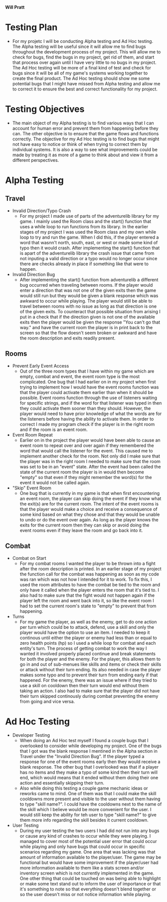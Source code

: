 **Will Pratt**
# Testing Plan
* For my projetc I will be conducting Alpha testing and Ad Hoc testing. The Alpha testing will be useful since it will allow me to find bugs throughout the development process of my project. This will allow me to check for bugs, find the bugs in my project, get rid of them, and start that process over again until I have very little to no bugs in my project. The Ad Hoc testing will be more of a final kind of test and check for bugs since it will be all of my game's systems working together to create the final product. The Ad Hoc testing should show me some potential bugs that I might have missed from Alpha testing and allow me to correct it to ensure the best and correct functionality for my project.
# Testing Objectives
* The main object of my Alpha testing is to find various ways that I can account for human error and prevent them from happening before they can. The other objective is to ensure that the game flows and functions correctly. The objective for my Ad Hoc testing is to find bugs that might not have easy to notice or think of when trying to correct them by individual systems. It is also a way to see what improvements could be made by treating it as more of a game to think about and view it from a different perspectives.
# Alpha Testing
## Travel
* Invalid Direction/Typo Crash
  * For my project I made use of parts of the adventurelib library for my game. I mainly used the Room class and the start() function that uses a while loop to run functions from its library. In the earlier stages of my project I was used the Room class and my own while loop to try and run the game. When I did this, if the player entered a word that wasnn't north, south, east, or west or made some kind of typo then it would crash. After implementing the start() function that is apart of the adventurelib library the crash    issue that came from not inputing a valid direction or a typo would no longer occur since there are checks already in place if something like that were to happen.
* Invalid Direction Bug
  * After implementing the start() function from adventurelib a different bug occurred when traveling between rooms. If the player would enter a direction that was not one of the given exits then the game would still run but they would be given a blank response which was awkward to occur while playing. The player would still be able to travel between rooms with no issue as long as that direction is one of the given exits. To counteract that possible situation from arising I put in a check that if the direction given is not one of the available exits then the player would be given the response "You can't go that way." and have the current room the player is in print back to the screen so that the  flow doesn't seem broken or awkward and have the room description and exits readily present.  
## Rooms
* Prevent Early Event Access
  * Out of the three room types that I have within my game which are empty, combat and event, the event room type is the most complicated. One bug that I had earlier on in my  project when first trying to implement how I would have the event rooms function was that the player could activate them earlier than when it should be possible. Event rooms      function through the use of listeners waiting for specific strings, and if the word for that listener was typed in then they could activate them sooner than they should.          However, the player would need to have prior knowledge of what the words are for the listeners before having the ability to activate them. In order to correct I made my program check if the player is in the right room and if the room is an event room.
* Event Room Repeat
  * Earlier on in the project the player would have been able to cause an event room to repeat over and over again if they remembered the word that would call the listener for the event. This caused me to implement another check for the room. Not only did I make sure that the player was in the right room I needed to make sure that the room was set to be in an "event" state. After the event had been called the state of the current room the player is in would then become "empty" so that even if they might remember the word(s) for the event it would not be called again.
* "Skip" Event Room
  * One bug that is currently in my game is that when first encountering an event room, the player can skip doing the event if they know what the exit(s) are for the current room. The intent of the event rooms is that the player would make a choice and receive a consequence of some kind based on what they chose and that they would be unable to undo or do the event over again. As long as the player knows the exits for the current room then they can skip or avoid doing the event rooms even if they leave the room and go back into it.
## Combat
* Combat on Start
  * For my combat rooms I wanted the player to be thrown into a fight after the room description is printed. In an earlier stage of my project the function call for the combat was happening as soon as my code was ran which was not how I intended for it to work. To fix this, I used the room attributes to have the combat be tied to the room and only have it called when the player enters the room that it's tied to. I also had to make sure that the fight would not happen again if the player left the room and went back into it, so like the event room I had to set the current room's state to "empty" to prevent that from happening. 
* Turns
  * For my game the player, as well as the enemy, get to do one action per turn which could be to attack, defend, use a skill and only the player would have the option to use  an item. I needed to keep it continous until either the player or enemy had less than or equal to zero health points (hp) so I used a while loop for combat and each entity's turn. The process of getting combat to work the way I wanted it involved properly placed continue and break statements for both the player and the enemy. For the player, this allows them to go in and out of sub-menues like skills and items or check their skills or attack without their turn ending. Its also needed in case the player makes some typo and to prevent their turn from ending early if that happened. For the enemy, there was an issue where if they tried to use a skill on cooldown then their turn would end without them taking an action. I also had to make sure that the player did not have their turn skipped continously during combat preventing the enemy from going and vice versa.
# Ad Hoc Testing
* Developer Testing
  * When doing an Ad Hoc test myself I found a couple bugs that I overlooked to consider while developing my project. One of the bugs that I got was the blank response I mentined in the Alpha section in Travel under the "Invalid Direction Bug". If the player typed a response for one of the event rooms early then they would receive a blank response. The other bug that I overlooked was that if a player has no items and they make a typo of some kind then their turn will end, which would means that it ended without them doing their one action and essentially skipping their turn.
  * Also while doing this testing a couple game mechanic ideas or reworks came to mind. One of them was that I could make the skill cooldowns more present and visible to the user without them having to type "skill name?". I could have the cooldowns next to the name of the skill which I believe would be more convenient for the user. I would still keep the ability for teh user to type "skill name?" to give them more info regarding the skill besides it current cooldown.
* User Testing
  *  During my user testing the two users I had did not run into any bugs or cause any kind of crashes to occur while they were playing. I managed to cover most of the potential user error that could occur while playing and only have bugs that could occur in specific scenarios regarding my game. One area that was lacking was that amount of information available to the player/user. The game may be functional but would have some improvement if the player/user had more information available to them like a stats screen and/or inventory screen which is not currently implemented in the game. One other thing that could be touched on was being able to highlight or make some text stand out to inform the user of importance or that it's something to note so that everything doesn't blend together or so the user doesn't miss or not notice information while playing.
